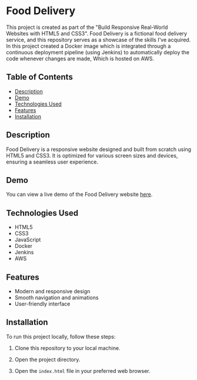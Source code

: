 # Food Delivery

This project is created as part of the "Build Responsive Real-World Websites with HTML5 and CSS3". Food Delivery is a fictional food delivery service, and this repository serves as a showcase of the skills I've acquired. In this project created a Docker image which is integrated through a continuous deployment pipeline (using Jenkins) to automatically deploy the code whenever changes are made, Which is hosted on AWS.

## Table of Contents

- [Description](#description)
- [Demo](#demo)
- [Technologies Used](#technologies-used)
- [Features](#features)
- [Installation](#installation)

## Description

Food Delivery is a responsive website designed and built from scratch using HTML5 and CSS3. It is optimized for various screen sizes and devices, ensuring a seamless user experience.

## Demo

You can view a live demo of the Food Delivery website [here](https://mohdumair8896.github.io/Healthy_Food/).

## Technologies Used

- HTML5
- CSS3
- JavaScript
- Docker
- Jenkins
- AWS

## Features

- Modern and responsive design
- Smooth navigation and animations
- User-friendly interface

## Installation

To run this project locally, follow these steps:

1. Clone this repository to your local machine.

2. Open the project directory.

3. Open the `index.html` file in your preferred web browser.
